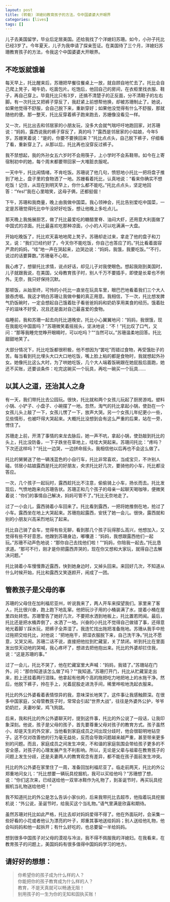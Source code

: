 ```yaml
---
layout: post
title: (转载) 洋媳妇教育孩子的方法，令中国婆婆大开眼界
categories: [lives]
tags: []
---
```


儿子去美国留学，毕业后定居美国。还给我找了个洋媳妇苏珊。如今，小孙子托比已经3岁了。今年夏天，儿子为我申请了探亲签证。在美国待了三个月，洋媳妇苏珊教育孩子的方法，令我这个中国婆婆大开眼界。

## 不吃饭就饿着

每天早上，托比醒来后，苏珊把早餐往餐桌上一放，就自顾自地忙去了。托比会自己爬上凳子，喝牛奶，吃面包片。吃饱后，他回自己的房间，在衣柜里找衣服、鞋子，再自己穿上。毕竟托比只有3岁，还搞不清楚子的正反面，分不清鞋子的左右脚。有一次托比又把裤子穿反了，我赶紧上前想帮他换，却被苏珊制止了。她说，如果他觉得不舒服，会自己脱下来，重新穿好；如果他没觉得有什么不舒服，那就随他的便。那一整天，托比反穿着裤子跑来跑去，苏姗像没看见一样。

又一次，托比出去和邻居家的小朋友玩，没多大会就气喘吁吁地跑回家，对苏珊说：“妈妈，露西说我的裤子穿反了，真的吗？”露西是邻居家的小姑娘，今年5岁。苏姗笑着说：“是的，你要不要换回来？”托比点点头，自己脱下裤子，仔细看了看，重新穿上了。从那以后，托比再也没穿反过裤子。

我不禁想起，我的外孙女五六岁时不会用筷子，上小学时不会系鞋带。如今在上寄宿制初中的她，每个周末都要带回家一大堆脏衣服呢。

一天中午，托比闹情绪，不肯吃饭。苏珊说了他几句，愤怒地小托比一把将盘子推到了地上，盘子里的食物洒了一地。苏姗看着托比，认真地说：“看来你确实不想吃饭！记住，从现在到明天早上，你什么都不能吃。”托比点点头，坚定地回答：“Yes!”我在心里暗笑，这母子俩，还都挺倔！

下午，苏珊和我商量，晚上由我做中国菜。我心领神会，托比告别爱吃中国菜，一定是苏珊觉得托比中午没好好吃饭，想让他晚上多吃点儿。

那天晚上我施展厨艺，做了托比最爱吃的糖醋里脊、油闷大虾，还用意大利面做了中国式的凉面。托比最喜欢吃那种凉面，小小的人可以吃满满一大盘。

开始吃晚饭了，托比欢天喜地地爬上凳子。苏珊却走过来，拿走了他的盘子和刀叉，说：“我们已经约好了，今天你不能吃饭，你自己也答应了的。”托比看着面容严肃的妈妈，“哇”地一声在哭起来，边哭边说：“妈妈，我饿，我要吃饭。”“不行，说过的话要算数。”苏珊毫不心软。

我心疼了，想替托比求情，说点好话，却见儿子对我使眼色。想起我刚到美国时，儿子就跟我说，在美国，父母教育孩子时，别人千万不要插手，即使是长辈也不例外。无奈，我只好保持沉默。

那顿饭，从始至终，可怜的小托比一直坐在玩具车里，眼巴巴地看着我们三个大人狼吞虎咽。我这才明白苏珊让我做中餐的真正用意。我相信，下一次，托比想发脾气扔饭碗时，一定会想起自己饿着肚子看爸爸妈妈和奶奶享用美食的经历。饿着肚子的滋味不好受，况且还是面对自己最喜爱的食物。

临睡前，我和苏珊一起去向托比道晚安。托比小心翼翼地问：“妈妈，我很饿，现在我能吃中国面吗？”苏珊微笑着摇摇头，坚决地说：“不！”托比叹了口气，又问：“那等我睡完觉睁开眼睛时，可以吃吗？”“当然可以。”苏珊温柔地回答。托比甜甜地笑了。

大部分情况下，托比吃饭都很积极，他不想因为“罢吃”而错过食物，再受饿肚子的苦。每当看到托比埋头大口大口地吃饭，嘴上脸上粘的都是食物时，我就想起外孙女。她像托比这么大时，为了哄她吃饭，几个大人端着饭碗跟在她屁股后面跑，她还不买账，还要谈条件：吃完这碗买一个玩具，再吃一碗买一个玩具……

## 以其人之道，还治其人之身

有一天，我们带托比去公园玩。很快，托比就和两个女孩儿玩起了厨房游戏。塑料小锅、小铲子、小盘子、小碗摆了一地。忽然，淘气的托比拿起小锅，使劲在一个女孩儿头上敲了一下，女孩儿愣了一下，放声大哭。另一个女孩儿年纪更小一些，见些情形，也被吓得大哭起来。大概托比没想到会有这么严重的后果，站在一旁，愣住了。

苏珊走上前，开清了事情的来龙去脉后，她一声不吭，拿起小锅，使劲敲到托比的头上，托比没防备，一下子跌坐在草地上，哇哇大哭起来。苏珊问托比：“疼吗？下次还这样吗？”托比一边哭，一边拼命摇头。我相信他以后再也不会这么做了。

托比的舅舅送了他一辆浅蓝色的小自行车，托比非常喜欢，当成宝贝，不许别人碰。邻居小姑娘露西是托比的好朋友，央求托比好几次，要骑他的小车，托比都没答应。

一次，几个孩子一起玩时，露西趁托比不注意，偷偷骑上小车，扬长而去。托比发现后，气愤地跑来向苏珊告状。苏珊正和几个孩子的母亲一起聊天喝咖啡，便微笑着说：“你们的事情自己解决，妈妈可管不了。”托比无奈地走了。

过了一小会儿，露西骑着小车回来了。托比看到露西，一把将她推倒在地，抢过了小车。露西坐在地上大哭起来。苏珊抱起露西，安抚了她一会儿。很快，露西就和别的小朋友兴高采烈地玩了起来。

托比自己骑了会车，觉得有些无聊，看到那几个孩子玩得那么高兴，他想加入，又觉得有些不好意思。他蹭到苏珊身边，嘟囔道：“妈妈，我想跟露西他们一起玩。”苏珊不动声色地说：“那你自己去找他们啦！”“妈妈，你陪我一起去。”托比恳求道。“那可不行，刚才是你把露西弄哭的，现在你又想和大家玩，就得自己去解决问题。”

托比骑着小车慢慢靠近露西，快到她身边时，又掉头回来。来回好几次，不知道从什么时候开始，托比和露西又笑逐颜开，闹成了一团。

## 管教孩子是父母的事

苏珊的父母住在加利福尼亚州，听说我来了，两人开车来探望我们。家里来了客人，托比很兴奋，跑上跑下地乱窜。他把玩沙子用的小桶装满了水，提着小桶在屋里四处转悠。苏珊警告了她好几次，不要把水洒到地板上，托比置若罔闻。最后，托比还是把水桶弄倒了，水洒了一地。兴奋的小托比不觉得自己做错了事，还得意地光着脚丫踩水玩，把裤子全弄湿了。我连忙找出拖把准备拖地。苏珊从我手中抢过拖把交给托比，对他说：“把地拖干，把湿衣服脱下来，自己洗干净。”托比不愿意，又哭又闹。苏珊二话不说，直接把他拉到贮藏室，关了禁闭。听到托比在里面发出惊天动地的哭喊，我心疼坏了，想进去把他抱出来。托比的外婆却拦住我，说：“这是苏珊的事。”

过了一会儿，托比不哭了，他在贮藏室里大声喊：“妈妈，我错了。”苏珊站在门外，问：“那你知道该怎么做了吗？”“我知道。”苏珊打开门，托比从贮藏室走出来，脸上还挂着两行泪珠。他拿起有他两个高的拖把吃力地把地上的水拖干净。然后，他脱下裤子，拎在手上，光着屁股走进洗手间，稀里哗啦地洗起衣服来。

托比的外公外婆看着表情惊异的我，意味深长地笑了。这件事让我感触颇深。在很多中国家庭，父母管教孩子时，常常会引起“世界大战”，往往是外婆外公护，爷爷奶奶拦，夫妻吵架，鸡飞狗跳。

后来，我和托比的外公外婆聊天时，提到这件事，托比的外公说了一段话，让我印象深刻。他说，孩子是父母的孩子，首先要尊重父母对孩子的教育方式。孩子虽然小，却是天生的外交家，当他看到家庭成员之间出现分歧时，他会很聪明地钻空子。这不仅对改善他的行为毫无益处，反而会导致问题越来越严重，甚至带来更多别的问题。而且，家庭成员之间发生冲突，不和谐的家庭氛围会带给孩子更多的不安全感，对孩子的心理发展产生不利影响。所以，无论是父辈与祖辈在教育孩子的问题上发生分歧，还是夫妻两人的教育观念有差异，都不能在孩子面前发生冲突。

托比的外公外婆在家里住了一周，准备回加利福尼亚了。临走前两天，托比的外公郑重地问女儿：“托比想要一辆玩具挖掘机，我可以买给他吗？”苏珊想了想，说：“你们这次来，已经送给他一双旱冰鞋作为礼物了，到圣诞节时，再买玩具挖掘机当礼物送给他吧！”

我不知道托比的外公是怎么告诉小家伙的，后来我带托比去超市，他指着玩具挖掘机说：“外公说，圣诞节时，给我买这个当礼物。”语气里满是欣喜和期待。

虽然苏珊对托比如此严格，托比去却对妈妈爱得不得了。他在外面玩时，会采集一些好看的小花或者他认为漂亮的叶子，郑重其事地送给妈妈；别人送给他礼物，他会叫妈妈和他一起拆开；有什么好吃的，也总要留一半给妈妈。

想到很多中国孩子对父母的漠视与冷淡，我不得不佩服我的洋媳妇。在我看来，在教育孩子的问题上，美国妈妈有很多值得中国妈妈学习的地方。

## 请好好的想想：

> 你希望你的孩子成为什么样的人？  
你能把你的孩子教育成为什么样的人？  
教育，不是天真就可以畅通无阻！  
别用孩子的一生为你的无知和固执买账！